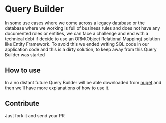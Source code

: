 # Query Builder

In some use cases where we come across a legacy database or the database where we working is full of business rules and does not have any documented roles or entities, we can face a challenge and end with a technical debt if decide to use an ORM(Object Relational Mapping) solution like Entity Framework.
To avoid this we ended writing SQL code in our application code and this is a dirty solution, to keep away from this Query Builder was started

## How to use

In a no distant future Query Builder will be able downloaded from [nuget](http:\\nuget.org) and then we'll have more explanations of how to use it.

## Contribute

Just fork it and send your PR

